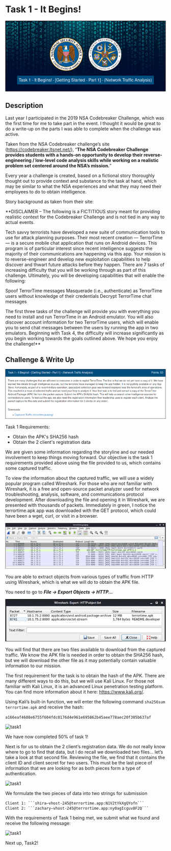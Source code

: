 # Task 1 - It Begins!

![task1](https://github.com/logicoverflow/ctf/blob/main/nsa-codebreaker-2019/task1/NSATask1.png)

## Description

Last year I participated in the 2019 NSA Codebreaker Challenge, which was the first time for me to take part in the event. I thought it would be great to do a write-up on the parts I was able to complete when the challenge was active.

Taken from the NSA Codebreaker challenge’s site (https://codebreaker.ltsnet.net/), “**The NSA Codebreaker Challenge provides students with a hands-on opportunity to develop their reverse-engineering / low-level code analysis skills while working on a realistic problem set centered around the NSA’s mission.**”

Every year a challenge is created, based on a fictional story thoroughly thought out to provide context and substance to the task at hand, which may be similar to what the NSA experiences and what they may need their employees to do to obtain intelligence.

Story background as taken from their site:

**DISCLAIMER – The following is a FICTITIOUS story meant for providing realistic context for the Codebreaker Challenge and is not tied in any way to actual events.

Tech savvy terrorists have developed a new suite of communication tools to use for attack planning purposes. Their most recent creation — TerrorTime — is a secure mobile chat application that runs on Android devices. This program is of particular interest since recent intelligence suggests the majority of their communications are happening via this app. Your mission is to reverse-engineer and develop new exploitation capabilities to help discover and thwart future attacks before they happen. There are 7 tasks of increasing difficulty that you will be working through as part of this challenge. Ultimately, you will be developing capabilities that will enable the following:

Spoof TerrorTime messages
Masquerade (i.e., authenticate) as TerrorTime users without knowledge of their credentials
Decrypt TerrorTime chat messages

The first three tasks of the challenge will provide you with everything you need to install and run TerrorTime in an Android emulator. You will also discover account information for two TerrorTime users, which will enable you to send chat messages between the users by running the app in two emulators. Beginning with Task 4, the difficulty will increase significantly as you begin working towards the goals outlined above. We hope you enjoy the challenge!**

## Challenge & Write Up

![task1](https://github.com/logicoverflow/ctf/blob/main/nsa-codebreaker-2019/task1/NSATask1.1.png)

Task 1 Requirements:

* Obtain the APK's SHA256 hash
* Obtain the 2 client's registration data

We are given some information regarding the storyline and our needed involvement to keep things moving forward. Our objective is the task 1 requirements provided above using the file provided to us, which contains some captured traffic.

To view the information about the captured traffic, we will use a widely popular program called Wireshark. For those who are not familiar with Wireshark, it is a free and open-source packet analyzer used for network troubleshooting, analysis, software, and communications protocol development. After downloading the file and opening it in Wireshark, we are presented with thousands of packets. Immediately in green, I notice the terrortime.apk app was downloaded with the GET protocol, which could have been a wget, curl, or visit in a browser.

![task1](https://github.com/logicoverflow/ctf/blob/main/nsa-codebreaker-2019/task1/NSATask1.2.png)

You are able to extract objects from various types of traffic from HTTP using Wireshark, which is what we will do to obtain the APK file.

You need to go to ***File -> Export Objects -> HTTP...***

![task1](https://github.com/logicoverflow/ctf/blob/main/nsa-codebreaker-2019/task1/NSATask1.3.png)

You will find that there are two files available to download from the captured traffic. We know the APK file is needed in order to obtain the SHA256 hash, but we will download the other file as it may potentially contain valuable information to our mission.

The first requirement for the task is to obtain the hash of the APK. There are many different ways to do this, but we will use Kali Linux. For those not familiar with Kali Linux, it is an advanced Linux penetration testing platform. You can find more information about it here: https://www.kali.org/.

Using Kali’s built-in function, we will enter the following command ```sha256sum terrortime.apk``` and receive the hash:

```a166eaf4608e6755f604fdc0176d4e961e695862b45aee778aec20f305b637af```

![task1](https://github.com/logicoverflow/ctf/blob/main/nsa-codebreaker-2019/task1/NSATask1.4.png)

We have now completed 50% of task 1!

Next is for us to obtain the 2 client’s registration data. We do not really know where to go to find that data, but I do recall we downloaded two files… let’s take a look at that second file. Reviewing the file, we find that it contains the client ID and client secret for two users. This must be the last piece of information that we are looking for as both pieces form a type of authentication.

![task1](https://github.com/logicoverflow/ctf/blob/main/nsa-codebreaker-2019/task1/NSATask1.5.png)

We formulate the two pieces of data into two strings for submission

    Client 1: ```shira–vhost-245@terrortime.app:N1V2tYkXgQYofn```
    Client 2: ```zachary–vhost-245@terrortime.app:ny0agIcguv8F2Q```

With the requirements of Task 1 being met, we submit what we found and receive the following message:

![task1](https://github.com/logicoverflow/ctf/blob/main/nsa-codebreaker-2019/task1/NSATask1.6.png)

Next up, Task2!

